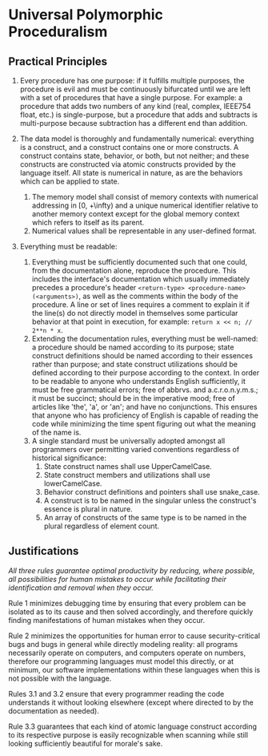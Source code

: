 # Universal Polymorphic Proceduralism

## Practical Principles
1. Every procedure has one purpose: if it fulfills multiple purposes, the procedure is evil and must be continuously bifurcated until we are left with a set of procedures that have a single purpose. For example: a procedure that adds two numbers of any kind (real, complex, IEEE754 float, etc.) is single-purpose, but a procedure that adds and subtracts is multi-purpose because subtraction has a different end than addition.

2. The data model is thoroughly and fundamentally numerical: everything is a construct, and a construct contains one or more constructs. A construct contains state, behavior, or both, but not neither; and these constructs are constructed via atomic constructs provided by the language itself. All state is numerical in nature, as are the behaviors which can be applied to state.
   1. The memory model shall consist of memory contexts with numerical addressing in [0, +\infty) and a unique numerical identifier relative to another memory context except for the global memory context which refers to itself as its parent.
   2. Numerical values shall be representable in any user-defined format.

3. Everything must be readable:
   1. Everything must be sufficiently documented such that one could, from the documentation alone, reproduce the procedure. This includes the interface's documentation which usually immediately precedes a procedure's header `<return-type> <procedure-name>(<arguments>)`, as well as the comments within the body of the procedure. A line or set of lines requires a comment to explain it if the line(s) do not directly model in themselves some particular behavior at that point in execution, for example: `return x << n; // 2**n * x`.
   2. Extending the documentation rules, everything must be well-named: a procedure should be named according to its purpose; state construct definitions should be named according to their essences rather than purpose; and state construct utilizations should be defined according to their purpose according to the context. In order to be readable to anyone who understands English sufficiently, it must be free grammatical errors; free of abbrvs. and a.c.r.o.n.y.m.s.; it must be succinct; should be in the imperative mood; free of articles like 'the', 'a', or 'an'; and have no conjunctions. This ensures that anyone who has proficiency of English is capable of reading the code while minimizing the time spent figuring out what the meaning of the name is.
   3. A single standard must be universally adopted amongst all programmers over permitting varied conventions regardless of historical significance:
      1. State construct names shall use UpperCamelCase.
      2. State construct members and utilizations shall use lowerCamelCase.
      3. Behavior construct definitions and pointers shall use snake_case.
      4. A construct is to be named in the singular unless the construct's essence is plural in nature.
      5. An array of constructs of the same type is to be named in the plural regardless of element count.

## Justifications
_All three rules guarantee optimal productivity by reducing, where possible, all possibilities for human mistakes to occur while facilitating their identification and removal when they occur._

Rule 1 minimizes debugging time by ensuring that every problem can be isolated as to its cause and then solved accordingly, and therefore quickly finding manifestations of human mistakes when they occur.

Rule 2 minimizes the opportunities for human error to cause security-critical bugs and bugs in general while directly modeling reality: all programs necessarily operate on computers, and computers operate on numbers, therefore our programming languages must model this directly, or at minimum, our software implementations within these languages when this is not possible with the language.

Rules 3.1 and 3.2 ensure that every programmer reading the code understands it without looking elsewhere (except where directed to by the documentation as needed).

Rule 3.3 guarantees that each kind of atomic language construct according to its respective purpose is easily recognizable when scanning while still looking sufficiently beautiful for morale's sake.